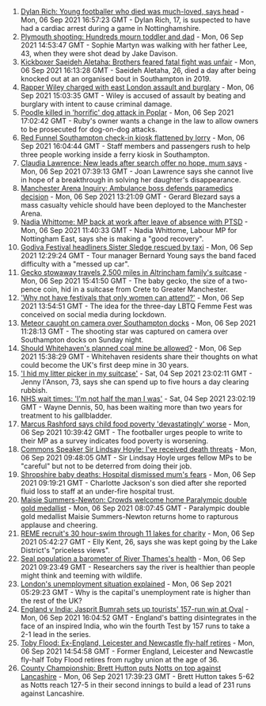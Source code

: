 1. [Dylan Rich: Young footballer who died was much-loved, says head](https://www.bbc.co.uk/news/uk-england-nottinghamshire-58462925?at_medium=RSS&at_campaign=KARANGA) - Mon, 06 Sep 2021 16:57:23 GMT - Dylan Rich, 17, is suspected to have had a cardiac arrest during a game in Nottinghamshire.
2. [Plymouth shooting: Hundreds mourn toddler and dad](https://www.bbc.co.uk/news/uk-england-devon-58464958?at_medium=RSS&at_campaign=KARANGA) - Mon, 06 Sep 2021 14:53:47 GMT - Sophie Martyn was walking with her father Lee, 43, when they were shot dead by Jake Davison.
3. [Kickboxer Saeideh Aletaha: Brothers feared fatal fight was unfair](https://www.bbc.co.uk/news/uk-england-hampshire-58461109?at_medium=RSS&at_campaign=KARANGA) - Mon, 06 Sep 2021 16:13:28 GMT - Saeideh Aletaha, 26, died a day after being knocked out at an organised bout in Southampton in 2019.
4. [Rapper Wiley charged with east London assault and burglary](https://www.bbc.co.uk/news/uk-england-london-58467014?at_medium=RSS&at_campaign=KARANGA) - Mon, 06 Sep 2021 15:03:35 GMT - Wiley is accused of assault by beating and burglary with intent to cause criminal damage.
5. [Poodle killed in 'horrific' dog attack in Poplar](https://www.bbc.co.uk/news/uk-england-london-58461897?at_medium=RSS&at_campaign=KARANGA) - Mon, 06 Sep 2021 17:02:42 GMT - Ruby's owner wants a change in the law to allow owners to be prosecuted for dog-on-dog attacks.
6. [Red Funnel Southampton check-in kiosk flattened by lorry](https://www.bbc.co.uk/news/uk-england-hampshire-58467000?at_medium=RSS&at_campaign=KARANGA) - Mon, 06 Sep 2021 16:04:44 GMT - Staff members and passengers rush to help three people working inside a ferry kiosk in Southampton.
7. [Claudia Lawrence: New leads after search offer no hope, mum says](https://www.bbc.co.uk/news/uk-england-york-north-yorkshire-58460158?at_medium=RSS&at_campaign=KARANGA) - Mon, 06 Sep 2021 07:39:13 GMT - Joan Lawrence says she cannot live in hope of a breakthrough in solving her daughter's disappearance.
8. [Manchester Arena Inquiry: Ambulance boss defends paramedics decision](https://www.bbc.co.uk/news/uk-england-manchester-58462012?at_medium=RSS&at_campaign=KARANGA) - Mon, 06 Sep 2021 13:21:09 GMT - Gerard Blezard says a mass casualty vehicle should have been deployed to the Manchester Arena.
9. [Nadia Whittome: MP back at work after leave of absence with PTSD](https://www.bbc.co.uk/news/uk-england-nottinghamshire-58460743?at_medium=RSS&at_campaign=KARANGA) - Mon, 06 Sep 2021 11:40:33 GMT - Nadia Whittome, Labour MP for Nottingham East, says she is making a "good recovery".
10. [Godiva Festival headliners Sister Sledge rescued by taxi](https://www.bbc.co.uk/news/uk-england-coventry-warwickshire-58461454?at_medium=RSS&at_campaign=KARANGA) - Mon, 06 Sep 2021 12:29:24 GMT - Tour manager Bernard Young says the band faced difficulty with a "messed up car".
11. [Gecko stowaway travels 2,500 miles in Altrincham family's suitcase](https://www.bbc.co.uk/news/uk-england-manchester-58465923?at_medium=RSS&at_campaign=KARANGA) - Mon, 06 Sep 2021 15:41:50 GMT - The baby gecko, the size of a two-pence coin, hid in a suitcase from Crete to Greater Manchester.
12. ['Why not have festivals that only women can attend?'](https://www.bbc.co.uk/news/uk-england-derbyshire-58464519?at_medium=RSS&at_campaign=KARANGA) - Mon, 06 Sep 2021 13:54:51 GMT - The idea for the three-day LBTQ Femme Fest was conceived on social media during lockdown.
13. [Meteor caught on camera over Southampton docks](https://www.bbc.co.uk/news/uk-england-hampshire-58464279?at_medium=RSS&at_campaign=KARANGA) - Mon, 06 Sep 2021 11:28:13 GMT - The shooting star was captured on camera over Southampton docks on Sunday night.
14. [Should Whitehaven's planned coal mine be allowed?](https://www.bbc.co.uk/news/uk-england-cumbria-58467220?at_medium=RSS&at_campaign=KARANGA) - Mon, 06 Sep 2021 15:38:29 GMT - Whitehaven residents share their thoughts on what could become the UK's first deep mine in 30 years.
15. ['I hid my litter picker in my suitcase'](https://www.bbc.co.uk/news/uk-england-leicestershire-58409725?at_medium=RSS&at_campaign=KARANGA) - Sat, 04 Sep 2021 23:02:11 GMT - Jenny I'Anson, 73, says she can spend up to five hours a day clearing rubbish.
16. [NHS wait times: 'I’m not half the man I was'](https://www.bbc.co.uk/news/health-58424718?at_medium=RSS&at_campaign=KARANGA) - Sat, 04 Sep 2021 23:02:19 GMT - Wayne Dennis, 50, has been waiting more than two years for treatment to his gallbladder.
17. [Marcus Rashford says child food poverty 'devastatingly' worse](https://www.bbc.co.uk/news/uk-england-manchester-58460197?at_medium=RSS&at_campaign=KARANGA) - Mon, 06 Sep 2021 10:39:42 GMT - The footballer urges people to write to their MP as a survey indicates food poverty is worsening.
18. [Commons Speaker Sir Lindsay Hoyle: I've received death threats](https://www.bbc.co.uk/news/uk-politics-58462131?at_medium=RSS&at_campaign=KARANGA) - Mon, 06 Sep 2021 09:48:05 GMT - Sir Lindsay Hoyle urges fellow MPs to be "careful" but not to be deterred from doing their job.
19. [Shropshire baby deaths: Hospital dismissed mum's fears](https://www.bbc.co.uk/news/uk-england-shropshire-58454188?at_medium=RSS&at_campaign=KARANGA) - Mon, 06 Sep 2021 09:19:21 GMT - Charlotte Jackson's son died after she reported fluid loss to staff at an under-fire hospital trust.
20. [Maisie Summers-Newton: Crowds welcome home Paralympic double gold medallist](https://www.bbc.co.uk/news/uk-england-northamptonshire-58461416?at_medium=RSS&at_campaign=KARANGA) - Mon, 06 Sep 2021 08:07:45 GMT - Paralympic double gold medallist Maisie Summers-Newton returns home to rapturous applause and cheering.
21. [REME recruit's 30 hour-swim through 11 lakes for charity](https://www.bbc.co.uk/news/uk-england-cumbria-58447616?at_medium=RSS&at_campaign=KARANGA) - Mon, 06 Sep 2021 05:42:27 GMT - Elly Kent, 26, says she was kept going by the Lake District's "priceless views".
22. [Seal population a barometer of River Thames's health](https://www.bbc.co.uk/news/uk-england-london-58461896?at_medium=RSS&at_campaign=KARANGA) - Mon, 06 Sep 2021 09:23:49 GMT - Researchers say the river is healthier than people might think and teeming with wildlife.
23. [London's unemployment situation explained](https://www.bbc.co.uk/news/uk-england-london-58440690?at_medium=RSS&at_campaign=KARANGA) - Mon, 06 Sep 2021 05:29:23 GMT - Why is the capital's unemployment rate is higher than the rest of the UK?
24. [England v India: Jasprit Bumrah sets up tourists' 157-run win at Oval](https://www.bbc.co.uk/sport/cricket/58466419?at_medium=RSS&at_campaign=KARANGA) - Mon, 06 Sep 2021 16:04:52 GMT - England's batting disintegrates in the face of an inspired India, who win the fourth Test by 157 runs to take a 2-1 lead in the series.
25. [Toby Flood: Ex-England, Leicester and Newcastle fly-half retires](https://www.bbc.co.uk/sport/rugby-union/58466989?at_medium=RSS&at_campaign=KARANGA) - Mon, 06 Sep 2021 14:54:58 GMT - Former England, Leicester and Newcastle fly-half Toby Flood retires from rugby union at the age of 36.
26. [County Championship: Brett Hutton puts Notts on top against Lancashire](https://www.bbc.co.uk/sport/cricket/58465300?at_medium=RSS&at_campaign=KARANGA) - Mon, 06 Sep 2021 17:39:23 GMT - Brett Hutton takes 5-62 as Notts reach 127-5 in their second innings to build a lead of 231 runs against Lancashire.

